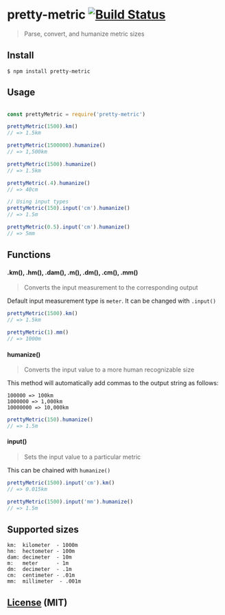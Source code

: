 # pretty-metric [![Build Status](https://travis-ci.org/stevelacy/pretty-metric.svg?branch=master)](https://travis-ci.org/stevelacy/pretty-metric)

> Parse, convert, and humanize metric sizes

## Install

```shell
$ npm install pretty-metric
```
## Usage

```js

const prettyMetric = require('pretty-metric')

prettyMetric(1500).km()
// => 1.5km

prettyMetric(1500000).humanize()
// => 1,500km

prettyMetric(1500).humanize()
// => 1.5km

prettyMetric(.4).humanize()
// => 40cm

// Using input types
prettyMetric(150).input('cm').humanize()
// => 1.5m

prettyMetric(0.5).input('cm').humanize()
// => 5mm

```

## Functions

#### .km(), .hm(), .dam(), .m(), .dm(), .cm(), .mm()
> Converts the input measurement to the corresponding output

Default input measurement type is `meter`. It can be changed with `.input()`

```js
prettyMetric(1500).km()
// => 1.5km

prettyMetric(1).mm()
// => 1000m
```

#### humanize()
> Converts the input value to a more human recognizable size

This method will automatically add commas to the output string as follows:
```
100000 => 100km
1000000 => 1,000km
10000000 => 10,000km
```

```js
prettyMetric(150).humanize()
// => 1.5m

```

#### input()
> Sets the input value to a particular metric

This can be chained with `humanize()`

```js
prettyMetric(1500).input('cm').km()
// => 0.015km

prettyMetric(1500).input('mm').humanize()
// => 1.5m
```

## Supported sizes

```
km:  kilometer  - 1000m
hm:  hectometer - 100m
dam: decimeter  - 10m
m:   meter      - 1m
dm:  decimeter  - .1m
cm:  centimeter - .01m
mm:  millimeter  - .001m

```

## [License](LICENSE) (MIT)
